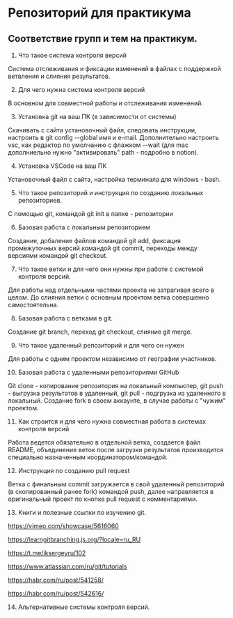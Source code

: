 # Репозиторий для практикума
## Соответствие групп и тем на практикум.

1. Что такое система контроля версий

Система отслеживания и фиксации изменений в файлах с поддержкой ветвления и слияния результатов.

2. Для чего нужна система контроля версий

В основном для совместной работы и отслеживания изменений. 

3. Установка git на ваш ПК (в зависимости от системы)

Скачивать с сайта установочный файл, следовать инструкции, настроить в git config --global имя и e-mail. Дополнительно настроить vsc, как редактор по умолчанию с флажком --wait (для mac дополниельно нужно "активировать" path - подробно в notion). 

4. Установка VSCode на ваш ПК

Установочный файл с сайта, настройка терминала для windows - bash.

5. Что такое репозиторий и инструкция по созданию локальных репозиториев.

С помощью git, командой git init в папке - репозитории 

6. Базовая работа с локальным репозиторием

Создание, добаление файлов командой git add, фиксация промежуточных версий командой git commit, переходы между версиями командой git checkout.

7. Что такое ветки и для чего они нужны при работе с системой контроля версий.

Для работы над отдельными частями проекта не затрагивая всего в целом. До слияния ветки с основным проектом ветка совершенно самостоятельна.

8. Базовая работа с ветками в git.

Создание git branch, переход git checkout, слияние git merge. 

9. Что такое удаленный репозиторий и для чего он нужен

Для работы с одним проектом независимо от географии участников.

10. Базовая работа с удаленными репозиториями GitHub

Git clone - копирование репозитория на локальный компьютер, git push - выгрузка результатов в удаленный, git pull - подгрузка из удаленного в локальный. Создание fork в своем аккаунте, в случае работы с "чужим" проектом. 

11. Как строится и для чего нужна совместная работа в системах контроля версий

Работа ведется обязательно в отдельной ветка, создается файл README, объединение веток после загрузки результатов производится специально назначенным координатором/командой.

12. Инструкция по созданию pull request

Ветка с финальным commit загружается в свой удаленный 
репозиторий (в скопированный ранее fork) командой push, далее направляется в оригинальный проект по кнопке pull request с комментариями.

13. Книги и полезные ссылки по изучению git.

https://vimeo.com/showcase/5616060

https://learngitbranching.js.org/?locale=ru_RU

https://t.me/iksergeyru/102

https://www.atlassian.com/ru/git/tutorials

https://habr.com/ru/post/541258/

https://habr.com/ru/post/542616/


14. Альтернативные системы контроля версий.
